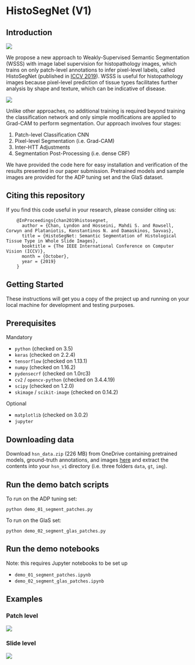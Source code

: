 # HistoSegNet (V1)

## Introduction
![](/img.png)

We propose a new approach to Weakly-Supervised Semantic Segmentation (WSSS) with image label supervision for histopathology images, which trains on only patch-level annotations to infer pixel-level labels, called HistoSegNet (published in [ICCV 2019](http://openaccess.thecvf.com/content_ICCV_2019/html/Chan_HistoSegNet_Semantic_Segmentation_of_Histological_Tissue_Type_in_Whole_Slide_ICCV_2019_paper.html)). WSSS is useful for histopathology images because pixel-level prediction of tissue types facilitates further analysis by shape and texture, which can be indicative of disease.

![](/method.png)

Unlike other approaches, no additional training is required beyond training the classification network and only simple modifications are applied to Grad-CAM to perform segmentation. Our approach involves four stages:

1. Patch-level Classification CNN
2. Pixel-level Segmentation (i.e. Grad-CAM)
3. Inter-HTT Adjustments
4. Segmentation Post-Processing (i.e. dense CRF)

We have provided the code here for easy installation and verification of the results presented in our paper submission. Pretrained models and sample images are provided for the ADP tuning set and the GlaS dataset.

## Citing this repository

If you find this code useful in your research, please consider citing us:

        @InProceedings{chan2019histosegnet,
          author = {Chan, Lyndon and Hosseini, Mahdi S. and Rowsell, Corwyn and Plataniotis, Konstantinos N. and Damaskinos, Savvas},
          title = {HistoSegNet: Semantic Segmentation of Histological Tissue Type in Whole Slide Images},
          booktitle = {The IEEE International Conference on Computer Vision (ICCV)},
          month = {October},
          year = {2019}
        }


## Getting Started

These instructions will get you a copy of the project up and running on your local machine for development and testing purposes.

## Prerequisites

Mandatory

* `python` (checked on 3.5)
* `keras` (checked on 2.2.4)
* `tensorflow` (checked on 1.13.1)
* `numpy` (checked on 1.16.2)
* `pydensecrf` (checked on 1.0rc3)
* `cv2` / `opencv-python` (checked on 3.4.4.19)
* `scipy` (checked on 1.2.0)
* `skimage` / `scikit-image` (checked on 0.14.2)

Optional

* `matplotlib` (checked on 3.0.2)
* `jupyter`

## Downloading data

Download `hsn_data.zip` (226 MB) from OneDrive containing pretrained models, ground-truth annotations, and images [here](https://drive.google.com/open?id=1jG1ojQKmvGjjjrRhCkaH0FDWM61tSgjL) and extract the contents into your `hsn_v1` directory (i.e. three folders `data`, `gt`, `img`).

## Run the demo batch scripts

To run on the ADP tuning set:
```
python demo_01_segment_patches.py
```

To run on the GlaS set:
```
python demo_02_segment_glas_patches.py
```

## Run the demo notebooks
Note: this requires Jupyter notebooks to be set up
* `demo_01_segment_patches.ipynb`
* `demo_02_segment_glas_patches.ipynb`

## Examples

### Patch level
![](/examples_patch.png)

### Slide level
![](/examples_slide.png)